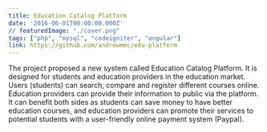 ```yaml
---
title: Education Catalog Platform
date: '2016-06-01T00:00:00.000Z'
// featuredImage: "./cover.png"
tags: ["php", "mysql", "codeigniter", "angular"]
link: https://github.com/andrewmmc/edu-platform
---
```


The project proposed a new system called Education Catalog Platform. It is designed for students and education providers in the education market. Users (students) can search, compare and register different courses online. Education providers can provide their information to public via the platform. It can benefit both sides as students can save money to have better education courses, and education providers can promote their services to potential students with a user-friendly online payment system (Paypal).
